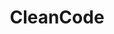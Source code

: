 ---
layout: cleancode
title: CleanCode
svg: "cleancode"
permalink: /cleancode/
date_updated: "September 20, 2022"
completion_time: 8 Hours
---